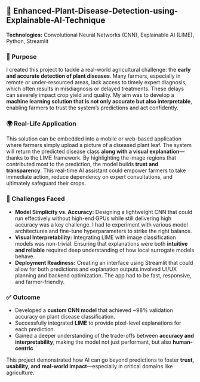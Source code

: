 ## 🌿 Enhanced-Plant-Disease-Detection-using-Explainable-AI-Technique
**Technologies:** Convolutional Neural Networks (CNN), Explainable AI (LIME), Python, Streamlit

### 🎯 Purpose
I created this project to tackle a real-world agricultural challenge: the **early and accurate detection of plant diseases**. Many farmers, especially in remote or under-resourced areas, lack access to timely expert diagnosis, which often results in misdiagnosis or delayed treatments. These delays can severely impact crop yield and quality. My aim was to develop a **machine learning solution that is not only accurate but also interpretable**, enabling farmers to trust the system’s predictions and act confidently.

### 🌍 Real-Life Application
This solution can be embedded into a mobile or web-based application where farmers simply upload a picture of a diseased plant leaf. The system will return the predicted disease class **along with a visual explanation**—thanks to the LIME framework. By highlighting the image regions that contributed most to the prediction, the model builds **trust and transparency**. This real-time AI assistant could empower farmers to take immediate action, reduce dependency on expert consultations, and ultimately safeguard their crops.

### 🧷 Challenges Faced
- **Model Simplicity vs. Accuracy:** Designing a lightweight CNN that could run effectively without high-end GPUs while still delivering high accuracy was a key challenge. I had to experiment with various model architectures and fine-tune hyperparameters to strike the right balance.  
- **Visual Interpretability:** Integrating LIME with image classification models was non-trivial. Ensuring that explanations were both **intuitive and reliable** required deep understanding of how local surrogate models behave.  
- **Deployment Readiness:** Creating an interface using Streamlit that could allow for both predictions and explanation outputs involved UI/UX planning and backend optimization. The app had to be fast, responsive, and farmer-friendly.

### ✅ Outcome
- Developed a **custom CNN model** that achieved ~98% validation accuracy on plant disease classification.
- Successfully integrated **LIME** to provide pixel-level explanations for each prediction.
- Gained a deeper understanding of the trade-offs between **accuracy and interpretability**, making the model not just performant, but also **human-centric**.

This project demonstrated how AI can go beyond predictions to foster **trust, usability, and real-world impact**—especially in critical domains like agriculture.

